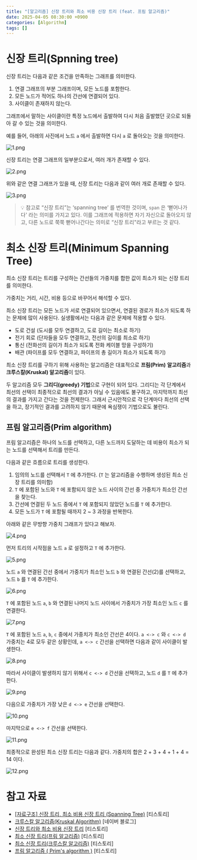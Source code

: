 ```yaml
---
title: "[알고리즘] 신장 트리와 최소 비용 신장 트리 (feat. 프림 알고리즘)"
date: 2025-04-05 08:30:00 +0900
categories: [Algorithm]
tags: []
---
```


# 신장 트리(Spnning tree)

신장 트리는 다음과 같은 조건을 만족하는 그래프를 의미한다.

1. 연결 그래프의 부분 그래프이며, 모든 노드를 포함한다.
2. 모든 노드가 적어도 하나의 간선에 연결되어 있다.
3. 사이클이 존재하지 않는다.

그래프에서 말하는 사이클이란 특정 노드에서 출발하여 다시 처음 출발했던 곳으로 되돌아 갈 수 있는 것을 의미한다.

예를 들어, 아래의 사진에서 노드 `a` 에서 출발하면 다시 `a` 로 돌아오는 것을 의미한다.

![1.png](/assets/images/2025/2025-04-05-algorithm-spanning-tree-and-minimum-spanning-tree/1.png)

신장 트리는 연결 그래프의 일부분으로서, 여러 개가 존재할 수 있다.

![2.png](/assets/images/2025/2025-04-05-algorithm-spanning-tree-and-minimum-spanning-tree/2.png)

위와 같은 연결 그래프가 있을 때, 신장 트리는 다음과 같이 여러 개로 존재할 수 있다.

![3.png](/assets/images/2025/2025-04-05-algorithm-spanning-tree-and-minimum-spanning-tree/3.png)

> 💡 참고로 “신장 트리”는 ‘spanning tree’ 를 번역한 것이며, `span` 은 ‘뻗어나가다' 라는 의미를 가지고 있다. 이를 그래프에 적용하면 자기 자신으로 돌아오지 않고, 다른 노드로 쭉쭉 뻗어나간다는 의미로 “신장 트리"라고 부르는 것 같다.
>

# 최소 신장 트리(Minimum Spanning Tree)

최소 신장 트리는 트리를 구성하는 간선들의 가중치를 합한 값이 최소가 되는 신장 트리를 의미한다.

가중치는 거리, 시간, 비용 등으로 바꾸어서 해석할 수 있다.

최소 신장 트리는 모든 노드가 서로 연결되어 있으면서, 연결된 경로가 최소가 되도록 하는 문제에 많이 사용된다. 실생활에서는 다음과 같은 문제에 적용할 수 있다.

- 도로 건설 (도시를 모두 연결하고, 도로 길이는 최소로 하기)
- 전기 회로 (단자들을 모두 연결하고, 전선의 길이를 최소로 하기)
- 통신 (전화선의 길이가 최소가 되도록 전화 케이블 망을 구성하기)
- 배관 (파이프를 모두 연결하고, 파이프의 총 길이가 최소가 되도록 하기)

최소 신장 트리를 구하기 위해 사용하는 알고리즘은 대표적으로 **프림(Prim)** **알고리즘**과 **크루스칼(Kruskal) 알고리즘**이 있다.

두 알고리즘 모두 **그리디(greedy) 기법**으로 구현이 되어 있다. 그리디는 각 단계에서 최선의 선택이 최종적으로 최선의 결과가 아닐 수 있음에도 불구하고, 마지막까지 최선의 결과를 가지고 간다는 것을 전제한다. 그래서 근시안적으로 각 단계마다 최선의 선택을 하고, 장기적인 결과를 고려하지 않기 때문에 욕심쟁이 기법으로도 불린다.

## 프림 알고리즘(Prim algorithm)

프림 알고리즘은 하나의 노드를 선택하고, 다른 노드까지 도달하는 데 비용이 최소가 되는 노드를 선택해서 트리를 만든다.

다음과 같은 흐름으로 트리를 생성한다.

1. 임의의 노드를 선택해서 `T` 에 추가한다. (`T` 는 알고리즘을 수행하며 생성된 최소 신장 트리를 의미함)
2. `T` 에 포함된 노드와 `T` 에 포함되지 않은 노드 사이의 간선 중 가중치가 최소인 간선을 찾는다.
3. 간선에 연결된 두 노드 중에서 `T` 에 포함되지 않았던 노드를 `T` 에 추가한다.
4. 모든 노드가 `T` 에 포함될 때까지 2 ~ 3 과정을 반복한다.

아래와 같은 무방향 가중치 그래프가 있다고 해보자.

![4.png](/assets/images/2025/2025-04-05-algorithm-spanning-tree-and-minimum-spanning-tree/4.png)

먼저 트리의 시작점을 노드 `a` 로 설정하고 `T` 에 추가한다.

![5.png](/assets/images/2025/2025-04-05-algorithm-spanning-tree-and-minimum-spanning-tree/5.png)

노드 `a` 와 연결된 간선 중에서 가중치가 최소인 노드 `b` 와 연결된 간선(2)를 선택하고, 노드 `b` 를 `T` 에 추가한다.

![6.png](/assets/images/2025/2025-04-05-algorithm-spanning-tree-and-minimum-spanning-tree/6.png)

`T` 에 포함된 노드 `a`, `b` 와 연결된 나머지 노드 사이에서 가중치가 가장 최소인 노드 `c` 를 연결한다.

![7.png](/assets/images/2025/2025-04-05-algorithm-spanning-tree-and-minimum-spanning-tree/7.png)

`T` 에 포함된 노드 `a`, `b`, `c` 중에서 가중치가 최소인 간선은 4이다. `a <-> c` 와 `c <-> d` 가중치는 4로 모두 같은 상황인데, `a <-> c` 간선을 선택하면 다음과 같이 사이클이 발생한다.

![8.png](/assets/images/2025/2025-04-05-algorithm-spanning-tree-and-minimum-spanning-tree/8.png)

따라서 사이클이 발생하지 않기 위해서 `c <-> d` 간선을 선택하고, 노드 `d` 를 `T` 에 추가한다.

![9.png](/assets/images/2025/2025-04-05-algorithm-spanning-tree-and-minimum-spanning-tree/9.png)

다음으로 가중치가 가장 낮은 `d <-> e` 간선을 선택한다.

![10.png](/assets/images/2025/2025-04-05-algorithm-spanning-tree-and-minimum-spanning-tree/10.png)

마지막으로 `e <-> f` 간선을 선택한다.

![11.png](/assets/images/2025/2025-04-05-algorithm-spanning-tree-and-minimum-spanning-tree/11.png)

최종적으로 완성된 최소 신장 트리는 다음과 같다. 가중치의 합은 2 + 3 + 4  + 1 + 4 = 14 이다.

![12.png](/assets/images/2025/2025-04-05-algorithm-spanning-tree-and-minimum-spanning-tree/12.png)

# 참고 자료

- [[자료구조] 신장 트리, 최소 비용 신장 트리 (Spanning Tree)](https://choidev-1.tistory.com/139) [티스토리]
- [크루스칼 알고리즘(Kruskal Algorithm)](https://m.blog.naver.com/ndb796/221230994142) [네이버 블로그]
- [신장 트리와 최소 비용 신장 트리](https://kingpodo.tistory.com/49) [티스토리]
- [최소 신장 트리(프림 알고리즘)](https://kingpodo.tistory.com/50) [티스토리]
- [최소 신장 트리(크루스칼 알고리즘)](https://kingpodo.tistory.com/51) [티스토리]
- [프림 알고리즘 ( Prim's algorithm )](https://www.weeklyps.com/entry/%ED%94%84%EB%A6%BC-%EC%95%8C%EA%B3%A0%EB%A6%AC%EC%A6%98-Prims-algorithm) [티스토리]